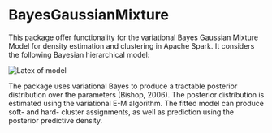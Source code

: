 # BayesGaussianMixture
This package offer functionality for the variational Bayes Gaussian Mixture Model for density estimation and clustering 
in Apache Spark. It considers the following Bayesian hierarchical model:

![Latex of model](https://www.dropbox.com/s/npbm8fk3z1hwyts/BayesGaussianMixtureModel.gif?dl=1)

The package uses variational Bayes to produce a tractable posterior distribution over the parameters (Bishop, 2006). The posterior distribution
is estimated using the variational E-M algorithm. The fitted model can produce soft- and hard- cluster assignments, as well as
prediction using the posterior predictive density.
